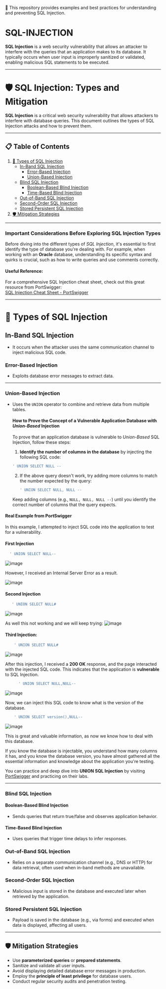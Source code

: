 🎯 This repository provides examples and best practices for understanding and preventing SQL Injection.  

# SQL-INJECTION
**SQL Injection** is a web security vulnerability that allows an attacker to interfere with the queries that an application makes to its database. It typically occurs when user input is improperly sanitized or validated, enabling malicious SQL statements to be executed.

---

# 🛡️ SQL Injection: Types and Mitigation  

**SQL Injection** is a critical web security vulnerability that allows attackers to interfere with database queries. This document outlines the types of SQL Injection attacks and how to prevent them.

---

## 📋 Table of Contents
1. [🚨 Types of SQL Injection](#types-of-sql-injection)  
   - [In-Band SQL Injection](#in-band-sql-injection)  
     - [Error-Based Injection](#error-based-injection)  
     - [Union-Based Injection](#union-based-injection)  
   - [Blind SQL Injection](#blind-sql-injection)  
     - [Boolean-Based Blind Injection](#boolean-based-blind-injection)  
     - [Time-Based Blind Injection](#time-based-blind-injection)  
   - [Out-of-Band SQL Injection](#out-of-band-sql-injection)  
   - [Second-Order SQL Injection](#second-order-sql-injection)  
   - [Stored Persistent SQL Injection](#stored-persistent-sql-injection)  
2. [🛡️ Mitigation Strategies](#mitigation-strategies)  


---
### Important Considerations Before Exploring SQL Injection Types

Before diving into the different types of *SQL Injection*, it's essential to first identify the type of database you're dealing with. For example, when working with an **Oracle** database, understanding its specific syntax and quirks is crucial, such as how to write queries and use comments correctly.

#### Useful Reference:
For a comprehensive SQL Injection cheat sheet, check out this great resource from PortSwigger:  
[SQL Injection Cheat Sheet - PortSwigger](https://portswigger.net/web-security/sql-injection/cheat-sheet)


---
# 🚨 Types of SQL Injection    

## In-Band SQL Injection  
- It occurs when the attacker uses the same communication channel to inject malicious SQL code.
   

### Error-Based Injection  
- Exploits database error messages to extract data.

___

### Union-Based Injection  
- Uses the `UNION` operator to combine and retrieve data from multiple tables.
   #### How to Prove the Concept of a Vulnerable Application Database with *Union-Based* Injection

  To prove that an application database is vulnerable to *Union-Based* SQL Injection, follow these steps:

   1. **Identify the number of columns in the database** by injecting the following SQL code:
    ```sql
    ' UNION SELECT NULL -- 
    ```

   2. If the above query doesn't work, try adding more columns to match the number expected by the query:
       ```sql
       ' UNION SELECT NULL, NULL -- 
       ```

   Keep adding columns (e.g., `NULL, NULL, NULL --`) until you identify the correct number of columns that the query expects.

#### Real Example from PortSwigger

In this example, I attempted to inject SQL code into the application to test for a vulnerability.

#### First Injection
   ```sql
     ' UNION SELECT NULL-- 
   ```
![image](https://github.com/user-attachments/assets/234954be-999d-4bda-b9c8-cf689968c6e1)

 However, I received an Internal Server Error as a result.
 
   ![image](https://github.com/user-attachments/assets/b3ca285a-8028-41de-b43b-e811342ecbfe)
   
 #### Second Injection
   ```sql
      ' UNION SELECT NULL#
   ```

 ![image](https://github.com/user-attachments/assets/ca8e4157-4b96-45e9-9b40-608fcfc2a402)

 As well this not working and we will keep trying:
 ![image](https://github.com/user-attachments/assets/03459deb-cd7d-4f62-9cb9-4325a742ab5b)

 #### Third Injection:
  ```sql
      ' UNION SELECT NULL#
   ```

![image](https://github.com/user-attachments/assets/7dd060c8-59f5-4205-8ec9-874cd8f47936)

  After this injection, I received a **200 OK** response, and the page interacted with the injected SQL code. This indicates that the application is **vulnerable** to SQL Injection.
```sql
      ' UNION SELECT NULL,NULL--
   ```

![image](https://github.com/user-attachments/assets/8d091b5b-e01d-48ab-8d14-9dbe45e3d7e4)

    
Now, we can inject this SQL code to know what is the version of the database.

  ```sql
      ' UNION SELECT version(),NULL--
   ```
![image](https://github.com/user-attachments/assets/431c8ab3-7fec-4073-b62c-b358ed2af01c)




This is great and valuable information, as now we know how to deal with this database.


If you know the database is injectable, you understand how many columns it has, and you know the database version, you have almost gathered all the essential information and knowledge about the application you're testing.

You can practice and deep dive into **UNION SQL Injection** by visiting [PortSwigger](https://portswigger.net) and practicing on their labs.



---
### Blind SQL Injection  

#### Boolean-Based Blind Injection  
- Sends queries that return true/false and observes application behavior.  

#### Time-Based Blind Injection  
- Uses queries that trigger time delays to infer responses.  

### Out-of-Band SQL Injection  
- Relies on a separate communication channel (e.g., DNS or HTTP) for data retrieval, often used when in-band methods are unavailable.  

### Second-Order SQL Injection  
- Malicious input is stored in the database and executed later when retrieved by the application.  

### Stored Persistent SQL Injection  
- Payload is saved in the database (e.g., via forms) and executed when data is displayed, affecting all users.  


---

## 🛡️ Mitigation Strategies  

- Use **parameterized queries** or **prepared statements**.  
- Sanitize and validate all user inputs.  
- Avoid displaying detailed database error messages in production.  
- Employ the **principle of least privilege** for database users.  
- Conduct regular security audits and penetration testing.  
